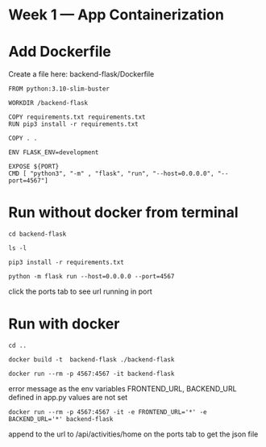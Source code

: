 # Week 1 — App Containerization

# Add Dockerfile
Create a file here: backend-flask/Dockerfile

    FROM python:3.10-slim-buster
    
    WORKDIR /backend-flask
    
    COPY requirements.txt requirements.txt
    RUN pip3 install -r requirements.txt
    
    COPY . .
    
    ENV FLASK_ENV=development
    
    EXPOSE ${PORT}
    CMD [ "python3", "-m" , "flask", "run", "--host=0.0.0.0", "--port=4567"]

# Run without docker from terminal
    cd backend-flask
    
    ls -l
    
    pip3 install -r requirements.txt
    
    python -m flask run --host=0.0.0.0 --port=4567

click the ports tab to see url running in port

# Run with docker
    cd ..
    
    docker build -t  backend-flask ./backend-flask
    
    docker run --rm -p 4567:4567 -it backend-flask
  
error message as the env variables FRONTEND_URL, BACKEND_URL defined in app.py values are not set

    docker run --rm -p 4567:4567 -it -e FRONTEND_URL='*' -e BACKEND_URL='*' backend-flask

append to the url to /api/activities/home on the ports tab to get the json file
